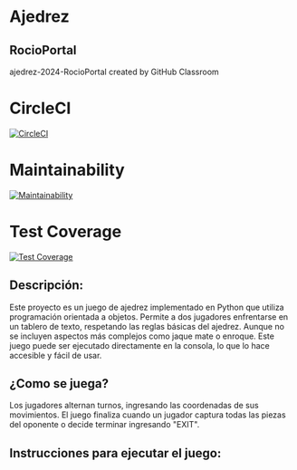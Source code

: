 # Ajedrez
## RocioPortal
ajedrez-2024-RocioPortal created by GitHub Classroom

# CircleCI
[![CircleCI](https://dl.circleci.com/status-badge/img/gh/um-computacion-tm/ajedrez-2024-RocioPortal/tree/main.svg?style=svg)](https://dl.circleci.com/status-badge/redirect/gh/um-computacion-tm/ajedrez-2024-RocioPortal/tree/main)

# Maintainability
[![Maintainability](https://api.codeclimate.com/v1/badges/c0eb1d03cfad7ac506d1/maintainability)](https://codeclimate.com/github/um-computacion-tm/ajedrez-2024-RocioPortal/maintainability)

# Test Coverage
[![Test Coverage](https://api.codeclimate.com/v1/badges/c0eb1d03cfad7ac506d1/test_coverage)](https://codeclimate.com/github/um-computacion-tm/ajedrez-2024-RocioPortal/test_coverage)

## Descripción:

Este proyecto es un juego de ajedrez implementado en Python que utiliza programación orientada a objetos. Permite a dos jugadores enfrentarse en un tablero de texto, respetando las reglas básicas del ajedrez. Aunque no se incluyen aspectos más complejos como jaque mate o enroque. Este juego puede ser ejecutado directamente en la consola, lo que lo hace accesible y fácil de usar. 

## ¿Como se juega?

Los jugadores alternan turnos, ingresando las coordenadas de sus movimientos. El juego finaliza cuando un jugador captura todas las piezas del oponente o decide terminar ingresando "EXIT".

## Instrucciones para ejecutar el juego:
